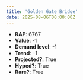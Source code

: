 ```yaml
---
title: 'Golden Gate Bridge'
date: 2025-08-06T00:00:00Z
---
```

- **RAP**: 6767
- **Value**: -1
- **Demand level**: -1
- **Trend**: -1
- **Projected?**: True
- **Hyped?**: True
- **Rare?**: True
